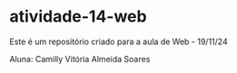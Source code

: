 # atividade-14-web
Este é um repositório criado para a aula de Web - 19/11/24

Aluna: Camilly Vitória Almeida Soares